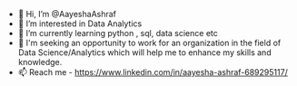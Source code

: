 - 👋 Hi, I’m @AayeshaAshraf
- 👀 I’m interested in Data Analytics
- 🌱 I’m currently learning python , sql, data science etc
- 💞️ I'm seeking an opportunity to work for an organization in the field of Data Science/Analytics which will help me to enhance my skills and knowledge.
- 📫 Reach me -  https://www.linkedin.com/in/aayesha-ashraf-689295117/

<!---
AayeshaAshraf/AayeshaAshraf is a ✨ special ✨ repository because its `README.md` (this file) appears on your GitHub profile.
You can click the Preview link to take a look at your changes.
--->
